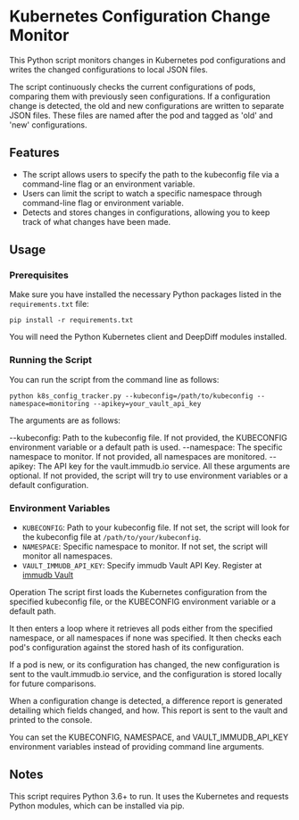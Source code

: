 # Kubernetes Configuration Change Monitor

This Python script monitors changes in Kubernetes pod configurations and writes the changed configurations to local JSON files.

The script continuously checks the current configurations of pods, comparing them with previously seen configurations. If a configuration change is detected, the old and new configurations are written to separate JSON files. These files are named after the pod and tagged as 'old' and 'new' configurations.

## Features
- The script allows users to specify the path to the kubeconfig file via a command-line flag or an environment variable.
- Users can limit the script to watch a specific namespace through command-line flag or environment variable.
- Detects and stores changes in configurations, allowing you to keep track of what changes have been made.

## Usage

### Prerequisites
Make sure you have installed the necessary Python packages listed in the `requirements.txt` file:

```
pip install -r requirements.txt
```

You will need the Python Kubernetes client and DeepDiff modules installed.

### Running the Script
You can run the script from the command line as follows:

```
python k8s_config_tracker.py --kubeconfig=/path/to/kubeconfig --namespace=monitoring --apikey=your_vault_api_key
```

The arguments are as follows:

--kubeconfig: Path to the kubeconfig file. If not provided, the KUBECONFIG environment variable or a default path is used.
--namespace: The specific namespace to monitor. If not provided, all namespaces are monitored.
--apikey: The API key for the vault.immudb.io service.
All these arguments are optional. If not provided, the script will try to use environment variables or a default configuration.

### Environment Variables

- `KUBECONFIG`: Path to your kubeconfig file. If not set, the script will look for the kubeconfig file at `/path/to/your/kubeconfig`.
- `NAMESPACE`: Specific namespace to monitor. If not set, the script will monitor all namespaces.
- `VAULT_IMMUDB_API_KEY`: Specify immudb Vault API Key. Register at [immudb Vault](https://vault.immudb.io)  

Operation
The script first loads the Kubernetes configuration from the specified kubeconfig file, or the KUBECONFIG environment variable or a default path.

It then enters a loop where it retrieves all pods either from the specified namespace, or all namespaces if none was specified. It then checks each pod's configuration against the stored hash of its configuration.

If a pod is new, or its configuration has changed, the new configuration is sent to the vault.immudb.io service, and the configuration is stored locally for future comparisons.

When a configuration change is detected, a difference report is generated detailing which fields changed, and how. This report is sent to the vault and printed to the console.

You can set the KUBECONFIG, NAMESPACE, and VAULT_IMMUDB_API_KEY environment variables instead of providing command line arguments.

## Notes

This script requires Python 3.6+ to run. It uses the Kubernetes and requests Python modules, which can be installed via pip.

